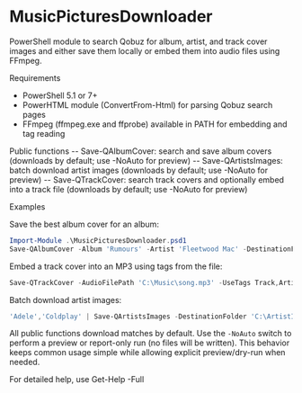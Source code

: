 # MusicPicturesDownloader

PowerShell module to search Qobuz for album, artist, and track cover images and either save them locally or embed them into audio files using FFmpeg.

Requirements
- PowerShell 5.1 or 7+
- PowerHTML module (ConvertFrom-Html) for parsing Qobuz search pages
- FFmpeg (ffmpeg.exe and ffprobe) available in PATH for embedding and tag reading

Public functions
-- Save-QAlbumCover: search and save album covers (downloads by default; use -NoAuto for preview)
-- Save-QArtistsImages: batch download artist images (downloads by default; use -NoAuto for preview)
-- Save-QTrackCover: search track covers and optionally embed into a track file (downloads by default; use -NoAuto for preview)

Examples

Save the best album cover for an album:

```powershell
Import-Module .\MusicPicturesDownloader.psd1
Save-QAlbumCover -Album 'Rumours' -Artist 'Fleetwood Mac' -DestinationFolder 'C:\Covers' -Auto
```

Embed a track cover into an MP3 using tags from the file:

```powershell
Save-QTrackCover -AudioFilePath 'C:\Music\song.mp3' -UseTags Track,Artist -Embed -Auto
```

Batch download artist images:

```powershell
'Adele','Coldplay' | Save-QArtistsImages -DestinationFolder 'C:\ArtistImages'
```

All public functions download matches by default. Use the `-NoAuto` switch to perform a preview
or report-only run (no files will be written). This behavior keeps common usage simple while
allowing explicit preview/dry-run when needed.

For detailed help, use Get-Help <FunctionName> -Full
